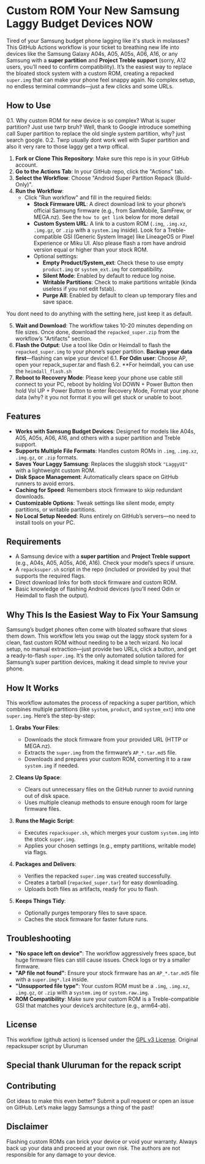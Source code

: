 # Custom ROM Your New Samsung Laggy Budget Devices NOW

Tired of your Samsung budget phone lagging like it's stuck in molasses? This GitHub Actions workflow is your ticket to breathing new life into devices like the Samsung Galaxy A04s, A05, A05s, A06, A16, or any Samsung with a **super partition** and **Project Treble support** (sorry, A12 users, you’ll need to confirm compatibility). It’s the easiest way to replace the bloated stock system with a custom ROM, creating a repacked `super.img` that can make your phone feel snappy again. No complex setup, no endless terminal commands—just a few clicks and some URLs.

## How to Use
0.1. Why custom ROM for new device is so complex? What is super partition? Just use twrp bruh? 
Well, thank to Google introduce something call Super partition to replace the old single system partition, why? just search google.
0.2. Twrp usually dont work well with Super partition and also it very rare to those laggy get a twrp offical.
1. **Fork or Clone This Repository**: Make sure this repo is in your GitHub account.
2. **Go to the Actions Tab**: In your GitHub repo, click the "Actions" tab.
3. **Select the Workflow**: Choose "Android Super Partition Repack (Build-Only)".
4. **Run the Workflow**:
   - Click "Run workflow" and fill in the required fields:
     - **Stock Firmware URL**: A direct download link to your phone’s official Samsung firmware (e.g., from SamMobile, SamFrew, or MEGA.nz). See the `how to get link` below for more detail 
     - **Custom System URL**: A link to a custom ROM (`.img`, `.img.xz`, `.img.gz`, or `.zip` with a `system.img` inside). Look for a Treble-compatible GSI (Generic System Image) like LineageOS or Pixel Experience or Miku UI. Also please flash a rom have android version equal or higher than your stock ROM.
     - Optional settings:
       - **Empty Product/System_ext**: Check these to use empty `product.img` or `system_ext.img` for compatibility.
       - **Silent Mode**: Enabled by default to reduce log noise.
       - **Writable Partitions**: Check to make partitions writable (kinda useless if you not edit fstab).
       - **Purge All**: Enabled by default to clean up temporary files and save space.

You dont need to do anything with the setting here, just keep it as default.

5. **Wait and Download**: The workflow takes 10-20 minutes depending on file sizes. Once done, download the `repacked_super.zip` from the workflow’s "Artifacts" section.
6. **Flash the Output**: Use a tool like Odin or Heimdall to flash the `repacked_super.img` to your phone’s super partition. **Backup your data first**—flashing can wipe your device!
6.1. **For Odin user**: Choose AP, open your repack_super.tar and flash
6.2. **For heimdall, you can use the `heimdall_flash.sh`
8. **Reboot to Recovery Mode**: Please keep your phone use cable still connect to your PC, reboot by holding Vol DOWN + Power Button then hold Vol UP + Power Button to enter Recovery Mode, Format your phone data (why? it you not format it you will get stuck or unable to boot.

## Features
- **Works with Samsung Budget Devices**: Designed for models like A04s, A05, A05s, A06, A16, and others with a super partition and Treble support.
- **Supports Multiple File Formats**: Handles custom ROMs in `.img`, `.img.xz`, `.img.gz`, or `.zip` formats.
- **Saves Your Laggy Samsung**: Replaces the sluggish stock `"LaggyUI"` with a lightweight custom ROM.
- **Disk Space Management**: Automatically clears space on GitHub runners to avoid errors.
- **Caching for Speed**: Remembers stock firmware to skip redundant downloads.
- **Customizable Options**: Tweak settings like silent mode, empty partitions, or writable partitions.
- **No Local Setup Needed**: Runs entirely on GitHub’s servers—no need to install tools on your PC.

## Requirements
- A Samsung device with a **super partition** and **Project Treble support** (e.g., A04s, A05, A05s, A06, A16). Check your model’s specs if unsure.
- A `repacksuper.sh` script in the repo (included or provided by you) that supports the required flags.
- Direct download links for both stock firmware and custom ROM.
- Basic knowledge of flashing Android devices (you’ll need Odin or Heimdall to flash the output).

## Why This Is the Easiest Way to Fix Your Samsung
Samsung’s budget phones often come with bloated software that slows them down. This workflow lets you swap out the laggy stock system for a clean, fast custom ROM without needing to be a tech wizard. No local setup, no manual extraction—just provide two URLs, click a button, and get a ready-to-flash `super.img`. It’s the only automated solution tailored for Samsung’s super partition devices, making it dead simple to revive your phone.

## How It Works
This workflow automates the process of repacking a super partition, which combines multiple partitions (like `system`, `product`, and `system_ext`) into one `super.img`. Here’s the step-by-step:

1. **Grabs Your Files**:
   - Downloads the stock firmware from your provided URL (HTTP or MEGA.nz).
   - Extracts the `super.img` from the firmware’s `AP_*.tar.md5` file.
   - Downloads and prepares your custom ROM, converting it to a raw `system.img` if needed.

2. **Cleans Up Space**:
   - Clears out unnecessary files on the GitHub runner to avoid running out of disk space.
   - Uses multiple cleanup methods to ensure enough room for large firmware files.

3. **Runs the Magic Script**:
   - Executes `repacksuper.sh`, which merges your custom `system.img` into the stock `super.img`.
   - Applies your chosen settings (e.g., empty partitions, writable mode) via flags.

4. **Packages and Delivers**:
   - Verifies the repacked `super.img` was created successfully.
   - Creates a tarball (`repacked_super.tar`) for easy downloading.
   - Uploads both files as artifacts, ready for you to flash.

5. **Keeps Things Tidy**:
   - Optionally purges temporary files to save space.
   - Caches the stock firmware for faster future runs.

## Troubleshooting
- **"No space left on device"**: The workflow aggressively frees space, but huge firmware files can still cause issues. Check logs or try a smaller firmware.
- **"AP file not found"**: Ensure your stock firmware has an `AP_*.tar.md5` file with a `super.img*.lz4` inside.
- **"Unsupported file type"**: Your custom ROM must be a `.img`, `.img.xz`, `.img.gz`, or `.zip` with a `system.img` or `system.raw.img`.
- **ROM Compatibility**: Make sure your custom ROM is a Treble-compatible GSI that matches your device’s architecture (e.g., arm64-ab).

## License
This workflow (github action) is licensed under the [GPL v3 License](LICENSE). Original repacksuper script by Uluruman



## Special thank Uluruman for the repack script

## Contributing
Got ideas to make this even better? Submit a pull request or open an issue on GitHub. Let’s make laggy Samsungs a thing of the past!

## Disclaimer
Flashing custom ROMs can brick your device or void your warranty. Always back up your data and proceed at your own risk. The authors are not responsible for any damage to your device.
